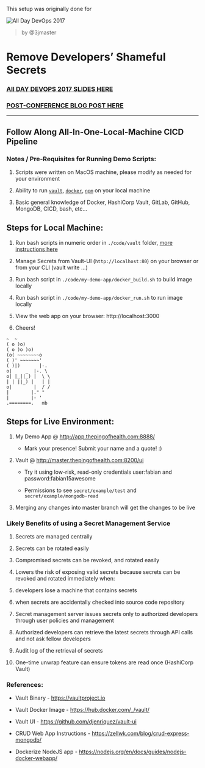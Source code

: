 This setup was originally done for 

![All Day DevOps 2017](./doc/ADDO_logo_horizontal.png "All Day DevOps 2017")

> by @3jmaster

# Remove Developers’ Shameful Secrets

### [All DAY DEVOPS 2017 SLIDES HERE](https://docs.google.com/presentation/d/1OiJD24-Mn4zoDZaDnAdl5bRfFsy_YmxZUdGuAhzuWZM/edit?usp=sharing)

### [POST-CONFERENCE BLOG POST HERE](https://medium.com/what-about-security/all-day-devops-2017-removing-developers-shameful-secrets-f5aca3960316)

***

## Follow Along All-In-One-Local-Machine CICD Pipeline

### Notes / Pre-Requisites for Running Demo Scripts:

1. Scripts were written on MacOS machine, please modify as needed for your environment

2. Ability to run [`vault`](https://www.vaultproject.io/downloads.html), [`docker`](https://docs.docker.com/engine/installation/), [`npm`](https://www.npmjs.com/get-npm) on your local machine

3. Basic general knowledge of Docker, HashiCorp Vault, GitLab, GitHub, MongoDB, CICD, bash, etc...

## Steps for Local Machine:

1. Run bash scripts in numeric order in `./code/vault` folder, [more instructions here](./code/vault/README.md)

2. Manage Secrets from Vault-UI (`http://localhost:80`) on your browser or from your CLI (vault write ...)

3. Run bash script in `./code/my-demo-app/docker_build.sh` to build image locally

3. Run bash script in `./code/my-demo-app/docker_run.sh` to run image locally

4. View the web app on your browser: http://localhost:3000

5. Cheers!

  ```
  ~  ~
  ( o )o)
  ( o )o )o)
  (o( ~~~~~~~~o
  ( )' ~~~~~~~'
  ( )|)       |-.
  o|     _  |-. \
  o| |_||_) |  \ \
  | | ||_) |   | |
  o|        |  / /
  |        |." "
  |        |- '
  .========.   mb
  ```

## Steps for Live Environment:

1. My Demo App @ http://app.thepingofhealth.com:8888/

    * Mark your presence! Submit your name and a quote! :)

2. Vault @ http://master.thepingofhealth.com:8200/ui

    * Try it using low-risk, read-only credentials user:fabian and password:fabian15awesome

    * Permissions to see `secret/example/test` and `secret/example/mongodb-read`

3. Merging any changes into master branch will get the changes to be live

### Likely Benefits of using a Secret Management Service

1. Secrets are managed centrally

2. Secrets can be rotated easily

3. Compromised secrets can be revoked, and rotated easily

4. Lowers the risk of exposing valid secrets because secrets can be revoked and rotated immediately when:
  1. developers lose a machine that contains secrets
  2. when secrets are accidentally checked into source code repository

5. Secret management server issues secrets only to authorized developers through user policies and management

6. Authorized developers can retrieve the latest secrets through API calls and not ask fellow developers

7. Audit log of the retrieval of secrets

8. One-time unwrap feature can ensure tokens are read once (HashiCorp Vault)

### References:

* Vault Binary - https://vaultproject.io

* Vault Docker Image - https://hub.docker.com/_/vault/

* Vault UI - https://github.com/djenriquez/vault-ui

* CRUD Web App Instructions - https://zellwk.com/blog/crud-express-mongodb/

* Dockerize NodeJS app - https://nodejs.org/en/docs/guides/nodejs-docker-webapp/
